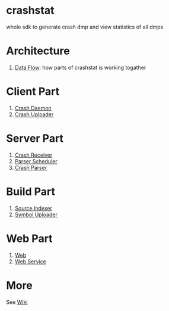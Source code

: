 crashstat
=========

whole sdk to generate crash dmp and view statistics of all dmps


Architecture
=========

1. [Data Flow](https://github.com/hufuman/crashstat/raw/master/docs/data_flow.png): how parts of crashstat is working togather


Client Part
=========

1. [Crash Daemon](https://github.com/hufuman/crashstat/wiki/Crash-Daemon)
2. [Crash Uploader](https://github.com/hufuman/crashstat/wiki/Crash-Uploader)

Server Part
=========

1. [Crash Receiver](https://github.com/hufuman/crashstat/wiki/Crash-Receiver)
2. [Parser Scheduler](https://github.com/hufuman/crashstat/wiki/Parser-Scheduler)
3. [Crash Parser](https://github.com/hufuman/crashstat/wiki/Crash-Parser)

Build Part
=========
1. [Source Indexer](https://github.com/hufuman/crashstat/wiki/Source-Indexer)
2. [Symbol Uploader](https://github.com/hufuman/crashstat/wiki/Symbol-Uploader)

Web Part
=========

1. [Web](https://github.com/hufuman/crashstat/wiki/Web)
2. [Web Service](https://github.com/hufuman/crashstat/wiki/Web-Service)

More
=========

See [Wiki](https://github.com/hufuman/crashstat/wiki)
